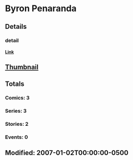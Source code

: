 # Byron  Penaranda 
## Details
### detail
#### [Link](http://marvel.com/comics/creators/836/byron_penaranda?utm_campaign=apiRef&utm_source=225578a89fc76f3d20fbffda5d17a88d)
## [Thumbnail](http://i.annihil.us/u/prod/marvel/i/mg/6/d0/4bc5f840658e4.jpg)
## Totals
### Comics: 3
### Series: 3
### Stories: 2
### Events: 0
## Modified: 2007-01-02T00:00:00-0500